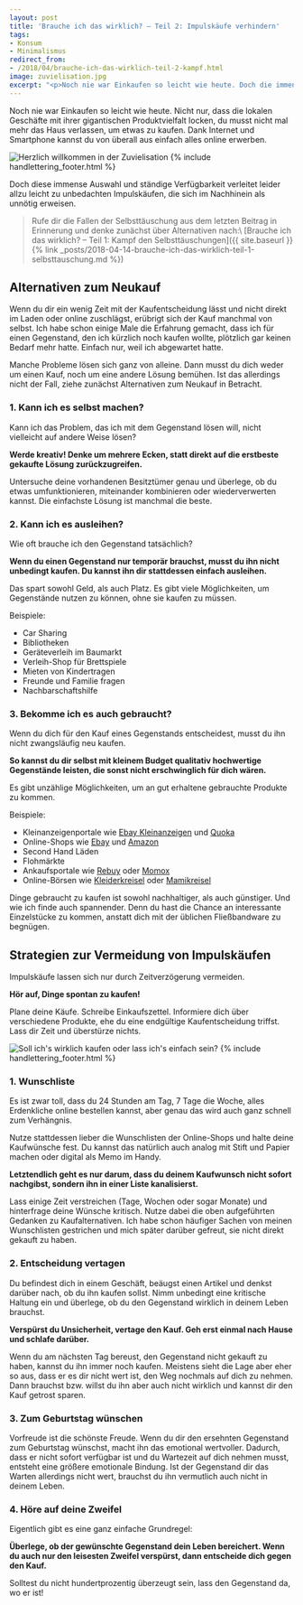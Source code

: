 ```yaml
---
layout: post
title: 'Brauche ich das wirklich? – Teil 2: Impulskäufe verhindern'
tags:
- Konsum
- Minimalismus
redirect_from:
- /2018/04/brauche-ich-das-wirklich-teil-2-kampf.html
image: zuvielisation.jpg
excerpt: "<p>Noch nie war Einkaufen so leicht wie heute. Doch die immense Auswahl und ständige Verfügbarkeit verleitet leider allzu leicht zu unbedachten Impulskäufen. Wie du diese vermeiden kannst, verrate ich dir hier.</p>"
---
```


Noch nie war Einkaufen so leicht wie heute. Nicht nur, dass die
lokalen Geschäfte mit ihrer gigantischen Produktvielfalt locken, du
musst nicht mal mehr das Haus verlassen, um etwas zu kaufen. Dank
Internet und Smartphone kannst du von überall aus einfach alles online
erwerben.

![Herzlich willkommen in der Zuvielisation]({{site.baseurl}}/assets/img/posts/zuvielisation.jpg)
{% include handlettering_footer.html %}

Doch diese immense Auswahl und ständige Verfügbarkeit verleitet leider
allzu leicht zu unbedachten Impulskäufen, die sich im Nachhinein als
unnötig erweisen.

> Rufe dir die Fallen der Selbsttäuschung aus dem letzten Beitrag in Erinnerung
und denke zunächst über Alternativen nach:\\
[Brauche ich das wirklich? – Teil 1: Kampf den Selbsttäuschungen]({{ site.baseurl }}{% link _posts/2018-04-14-brauche-ich-das-wirklich-teil-1-selbsttauschung.md %})

## Alternativen zum Neukauf

Wenn du dir ein wenig Zeit mit der Kaufentscheidung lässt und nicht
direkt im Laden oder online zuschlägst, erübrigt sich der Kauf manchmal
von selbst. Ich habe schon einige Male die Erfahrung gemacht, dass ich
für einen Gegenstand, den ich kürzlich noch kaufen wollte, plötzlich gar
keinen Bedarf mehr hatte. Einfach nur, weil ich abgewartet hatte.

Manche Probleme lösen sich ganz von alleine. Dann musst du dich weder um
einen Kauf, noch um eine andere Lösung bemühen. Ist das allerdings nicht
der Fall, ziehe zunächst Alternativen zum Neukauf in Betracht.

### 1. Kann ich es selbst machen?

Kann ich das Problem, das ich mit dem Gegenstand lösen will, nicht
vielleicht auf andere Weise lösen?

**Werde kreativ! Denke um mehrere Ecken, statt direkt auf die erstbeste
gekaufte Lösung zurückzugreifen.**

Untersuche deine vorhandenen Besitztümer genau und überlege, ob du etwas
umfunktionieren, miteinander kombinieren oder wiederverwerten kannst.
Die einfachste Lösung ist manchmal die beste.

### 2. Kann ich es ausleihen?

Wie oft brauche ich den Gegenstand tatsächlich?

**Wenn du einen Gegenstand nur temporär brauchst, musst du ihn nicht
unbedingt kaufen. Du kannst ihn dir stattdessen einfach ausleihen.**

Das spart sowohl Geld, als auch Platz. Es gibt viele Möglichkeiten, um
Gegenstände nutzen zu können, ohne sie kaufen zu müssen.

Beispiele:

-   Car Sharing
-   Bibliotheken
-   Geräteverleih im Baumarkt
-   Verleih-Shop für Brettspiele
-   Mieten von Kindertragen
-   Freunde und Familie fragen
-   Nachbarschaftshilfe

### 3. Bekomme ich es auch gebraucht?

Wenn du dich für den Kauf eines Gegenstands entscheidest, musst du ihn
nicht zwangsläufig neu kaufen.

**So kannst du dir selbst mit kleinem Budget qualitativ hochwertige
Gegenstände leisten, die sonst nicht erschwinglich für dich wären.**

Es gibt unzählige Möglichkeiten, um an gut erhaltene gebrauchte Produkte
zu kommen.

Beispiele:

-   Kleinanzeigenportale wie [Ebay
    Kleinanzeigen](http://ebay-kleinanzeigen.de/) und [Quoka](http://quoka.de/)
-   Online-Shops
    wie [Ebay](http://ebay.de/) und [Amazon](http://amazon.de/)
-   Second Hand Läden
-   Flohmärkte
-   Ankaufsportale
    wie [Rebuy](http://rebuy.de/) oder [Momox](http://momox.de/)
-   Online-Börsen
    wie [Kleiderkreisel](http://www.kleiderkreisel.de/) oder [Mamikreisel](http://www.mamikreisel.de/)

Dinge gebraucht zu kaufen ist sowohl nachhaltiger, als auch günstiger.
Und wie ich finde auch spannender. Denn du hast die Chance an
interessante Einzelstücke zu kommen, anstatt dich mit der üblichen
Fließbandware zu begnügen.

## Strategien zur Vermeidung von Impulskäufen

Impulskäufe lassen sich nur durch Zeitverzögerung vermeiden.

**Hör auf, Dinge spontan zu kaufen!**

Plane deine Käufe. Schreibe Einkaufszettel. Informiere dich über
verschiedene Produkte, ehe du eine endgültige Kaufentscheidung triffst.
Lass dir Zeit und überstürze nichts.

![Soll ich's wirklich kaufen oder lass ich's einfach sein?]({{site.baseurl}}/assets/img/posts/wirklich-kaufen.jpg)
{% include handlettering_footer.html %}

### 1. Wunschliste

Es ist zwar toll, dass du 24 Stunden am Tag, 7 Tage die Woche, alles
Erdenkliche online bestellen kannst, aber genau das wird auch ganz
schnell zum Verhängnis.

Nutze stattdessen lieber die Wunschlisten der Online-Shops und halte
deine Kaufwünsche fest. Du kannst das natürlich auch analog mit Stift
und Papier machen oder digital als Memo im Handy.

**Letztendlich geht es nur darum, dass du deinem Kaufwunsch nicht sofort
nachgibst, sondern ihn in einer Liste kanalisierst.**

Lass einige Zeit verstreichen (Tage, Wochen oder sogar Monate) und
hinterfrage deine Wünsche kritisch. Nutze dabei die oben aufgeführten
Gedanken zu Kaufalternativen. Ich habe schon häufiger Sachen von meinen
Wunschlisten gestrichen und mich später darüber gefreut, sie nicht
direkt gekauft zu haben.

### 2. Entscheidung vertagen

Du befindest dich in einem Geschäft, beäugst einen Artikel und denkst
darüber nach, ob du ihn kaufen sollst. Nimm unbedingt eine kritische
Haltung ein und überlege, ob du den Gegenstand wirklich in deinem Leben
brauchst.

**Verspürst du Unsicherheit, vertage den Kauf. Geh erst einmal nach
Hause und schlafe darüber.**

Wenn du am nächsten Tag bereust, den Gegenstand nicht gekauft zu haben,
kannst du ihn immer noch kaufen. Meistens sieht die Lage aber eher so
aus, dass er es dir nicht wert ist, den Weg nochmals auf dich zu nehmen.
Dann brauchst bzw. willst du ihn aber auch nicht wirklich und kannst dir
den Kauf getrost sparen.

### 3. Zum Geburtstag wünschen

Vorfreude ist die schönste Freude. Wenn du dir den ersehnten Gegenstand
zum Geburtstag wünschst, macht ihn das emotional wertvoller. Dadurch,
dass er nicht sofort verfügbar ist und du Wartezeit auf dich nehmen
musst, entsteht eine größere emotionale Bindung. Ist der Gegenstand dir
das Warten allerdings nicht wert, brauchst du ihn vermutlich auch nicht
in deinem Leben.

### 4. Höre auf deine Zweifel

Eigentlich gibt es eine ganz einfache Grundregel:

**Überlege, ob der gewünschte Gegenstand dein Leben bereichert. Wenn du
auch nur den leisesten Zweifel verspürst, dann entscheide dich gegen den
Kauf.**

Solltest du nicht hundertprozentig überzeugt sein, lass den Gegenstand
da, wo er ist!
